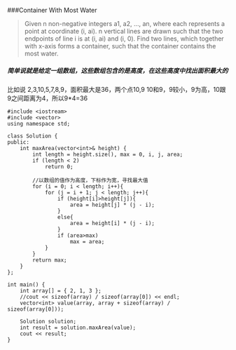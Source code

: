 ###Container With Most Water  

>Given n non-negative integers a1, a2, ..., an, where each represents a point at coordinate (i, ai). n vertical lines are drawn such that the two endpoints of line i is at (i, ai) and (i, 0). Find two lines, which together with x-axis forms a container, such that the container contains the most water.

##### 简单说就是给定一组数组，这些数组包含的是高度，在这些高度中找出面积最大的

比如说 2,3,10,5,7,8,9，面积最大是36，两个点10,9
10和9，9较小，9为高，10跟9之间距离为4，所以9*4=36


```
#include <iostream>
#include <vector>
using namespace std;

class Solution {
public:
    int maxArea(vector<int>& height) {
        int length = height.size(), max = 0, i, j, area;
        if (length < 2)
            return 0;

        //以数组的值作为高度，下标作为宽，寻找最大值
        for (i = 0; i < length; i++){
            for (j = i + 1; j < length; j++){
                if (height[i]>height[j]){
                    area = height[j] * (j - i);
                }
                else{
                    area = height[i] * (j - i);
                }
                if (area>max)
                    max = area;
            }
        }
        return max;
    }
};

int main() {
    int array[] = { 2, 1, 3 };
    //cout << sizeof(array) / sizeof(array[0]) << endl;
    vector<int> value(array, array + sizeof(array) / sizeof(array[0]));

    Solution solution;
    int result = solution.maxArea(value);
    cout << result;
}
```
